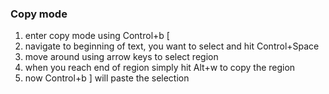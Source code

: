### Copy mode

1) enter copy mode using Control+b [
2) navigate to beginning of text, you want to select and hit Control+Space
3) move around using arrow keys to select region
4) when you reach end of region simply hit Alt+w to copy the region
5) now Control+b ] will paste the selection

